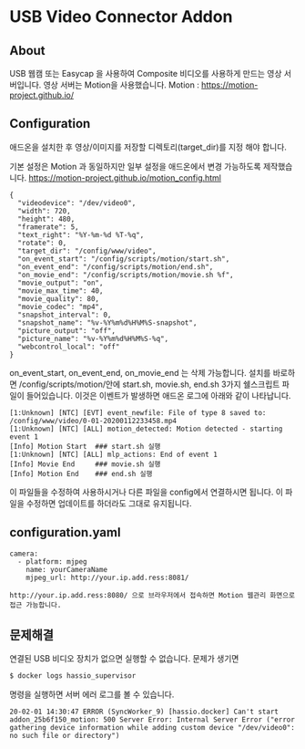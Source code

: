 # USB Video Connector Addon

## About
USB 웹캠 또는 Easycap 을 사용하여 Composite 비디오를 사용하게 만드는 영상 서버입니다.
영상 서버는 Motion을 사용했습니다.
Motion : https://motion-project.github.io/

## Configuration
애드온을 설치한 후 영상/이미지를 저장할 디렉토리(target_dir)를 지정 해야 합니다. 

기본 설정은 Motion 과 동일하지만 일부 설정을 애드온에서 변경 가능하도록 제작했습니다.
https://motion-project.github.io/motion_config.html

```config
{
  "videodevice": "/dev/video0",
  "width": 720,
  "height": 480,
  "framerate": 5,
  "text_right": "%Y-%m-%d %T-%q",
  "rotate": 0,
  "target_dir": "/config/www/video",
  "on_event_start": "/config/scripts/motion/start.sh",
  "on_event_end": "/config/scripts/motion/end.sh",
  "on_movie_end": "/config/scripts/motion/movie.sh %f",
  "movie_output": "on",
  "movie_max_time": 40,
  "movie_quality": 80,
  "movie_codec": "mp4",
  "snapshot_interval": 0,
  "snapshot_name": "%v-%Y%m%d%H%M%S-snapshot",
  "picture_output": "off",
  "picture_name": "%v-%Y%m%d%H%M%S-%q",
  "webcontrol_local": "off"
}
```

on_event_start, on_event_end, on_movie_end 는 삭제 가능합니다. 
설치를 바로하면 /config/scripts/motion/안에 start.sh, movie.sh, end.sh 3가지 쉘스크립트 파일이 들어있습니다. 이것은 이벤트가 발생하면 애드온 로그에 아래와 같이 나타납니다. 
``` log
[1:Unknown] [NTC] [EVT] event_newfile: File of type 8 saved to: /config/www/video/0-01-20200112233458.mp4
[1:Unknown] [NTC] [ALL] motion_detected: Motion detected - starting event 1
[Info] Motion Start  ### start.sh 실행
[1:Unknown] [NTC] [ALL] mlp_actions: End of event 1
[Info] Movie End     ### movie.sh 실행
[Info] Motion End    ### end.sh 실행
```
이 파일들을 수정하여 사용하시거나 다른 파일을 config에서 연결하시면 됩니다. 이 파일을 수정하면 업데이트를 하더라도 그대로 유지됩니다. 

## configuration.yaml
``` configuration
camera:
  - platform: mjpeg
    name: yourCameraName
    mjpeg_url: http://your.ip.add.ress:8081/
```
```
http://your.ip.add.ress:8080/ 으로 브라우저에서 접속하면 Motion 웹관리 화면으로 접근 가능합니다.
```

## 문제해결

연결된 USB 비디오 장치가 없으면 실행할 수 없습니다.
문제가 생기면 
```sh
$ docker logs hassio_supervisor
```
명령을 실행하면 서버 에러 로그를 볼 수 있습니다. 
```log
20-02-01 14:30:47 ERROR (SyncWorker_9) [hassio.docker] Can't start addon_25b6f150_motion: 500 Server Error: Internal Server Error ("error gathering device information while adding custom device "/dev/video0": no such file or directory")
```